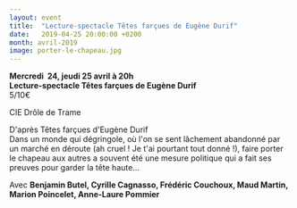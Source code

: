 ```yaml
---
layout: event
title:  "Lecture-spectacle Têtes farçues de Eugène Durif"
date:   2019-04-25 20:00:00 +0200
month: avril-2019
image: porter-le-chapeau.jpg
---
```




**Mercredi  24, jeudi 25 avril à 20h**  
**Lecture-spectacle Têtes farçues de Eugène Durif**  
5/10€



CIE Drôle de Trame

D'après Têtes farçues d'Eugène Durif  
Dans un monde qui dégringole, où l'on se sent lâchement abandonné par un marché en déroute (ah cruel ! Je t'ai pourtant tout donné !), faire porter le chapeau aux autres a souvent été une mesure politique qui a fait ses preuves pour garder la tête haute...

Avec **Benjamin Butel, Cyrille Cagnasso, Frédéric Couchoux, Maud Martin, Marion Poincelet, Anne-Laure Pommier**